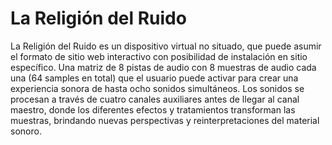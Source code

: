 # La Religión del Ruido
La Religión del Ruido es un dispositivo virtual no situado, que puede asumir el formato de sitio web interactivo con posibilidad de instalación en sitio específico. Una matriz de 8 pistas de audio con 8 muestras de audio cada una (64 samples en total) que el usuario puede activar para crear una experiencia sonora de hasta ocho sonidos simultáneos. Los sonidos se procesan a través de cuatro canales auxiliares antes de llegar al canal maestro, donde los diferentes efectos y tratamientos transforman las muestras, brindando nuevas perspectivas y reinterpretaciones del material sonoro.
